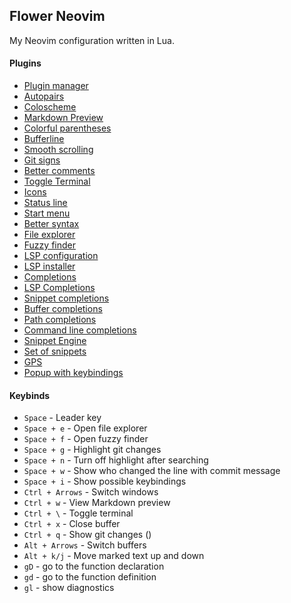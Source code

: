 ## Flower Neovim

My Neovim configuration written in Lua.


#### Plugins

- [Plugin manager](https://github.com/wbthomason/packer.nvim)
- [Autopairs](https://github.com/windwp/nvim-autopairs)
- [Coloscheme](https://github.com/martinsione/darkplus.nvim/)
- [Markdown Preview](https://github.com/iamcco/markdown-preview.nvim) 
- [Colorful parentheses](https://github.com/p00f/nvim-ts-rainbow)
- [Bufferline](https://github.com/akinsho/bufferline.nvim)
- [Smooth scrolling](https://github.com/declancm/cinnamon.nvim)
- [Git signs](https://github.com/lewis6991/gitsigns.nvim)
- [Better comments](https://github.com/numToStr/Comment.nvim)
- [Toggle Terminal](https://github.com/akinsho/toggleterm.nvim)
- [Icons](https://github.com/kyazdani42/nvim-web-devicons)
- [Status line](https://github.com/nvim-lualine/lualine.nvim)
- [Start menu](https://github.com/goolord/alpha-nvim)
- [Better syntax](https://github.com/nvim-treesitter/nvim-treesitter)
- [File explorer](https://github.com/kyazdani42/nvim-tree.lua)
- [Fuzzy finder](https://github.com/nvim-telescope/telescope.nvim)
- [LSP configuration](https://github.com/neovim/nvim-lspconfig)
- [LSP installer](https://github.com/williamboman/nvim-lsp-installer)
- [Completions](https://github.com/hrsh7th/nvim-cmp)
- [LSP Completions](https://github.com/hrsh7th/cmp-nvim-lsp)
- [Snippet completions](https://github.com/saadparwaiz1/cmp_luasnip)
- [Buffer completions](https://github.com/hrsh7th/cmp-buffer)
- [Path completions](https://github.com/hrsh7th/cmp-path)
- [Command line completions](https://github.com/hrsh7th/cmp-cmdline)
- [Snippet Engine](https://github.com/L3MON4D3/LuaSnip)
- [Set of snippets](https://github.com/rafamadriz/friendly-snippets)
- [GPS](https://github.com/SmiteshP/nvim-gps)
- [Popup with keybindings](https://github.com/folke/which-key.nvim)

#### Keybinds

- `Space` - Leader key 
- `Space + e` - Open file explorer
- `Space + f` - Open fuzzy finder
- `Space + g` - Highlight git changes
- `Space + n` - Turn off highlight after searching
- `Space + w` - Show who changed the line with commit message
- `Space + i` - Show possible keybindings
- `Ctrl + Arrows` - Switch windows
- `Ctrl + w` - View Markdown preview
- `Ctrl + \` - Toggle terminal
- `Ctrl + x` - Close buffer
- `Ctrl + q` - Show git changes ()
- `Alt + Arrows` - Switch buffers
- `Alt + k/j` - Move marked text up and down
- `gD` - go to the function declaration
- `gd` - go to the function definition
- `gl` - show diagnostics

